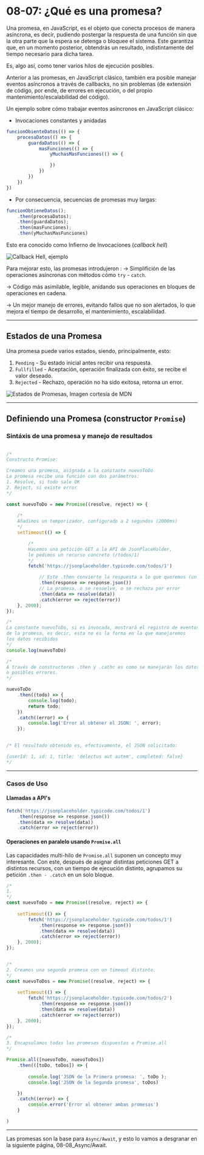 # 08-07:    ¿Qué es una promesa?

Una promesa, en JavaScript, es el objeto que conecta procesos de manera asíncrona, es decir, pudiendo postergar la respuesta de una función sin que la otra parte que la espera se detenga o bloquee el sistema. Este garantiza que, en un momento posterior, obtendrás un resultado, indistintamente del tiempo necesario para dicha tarea.

Es, algo así, como tener varios hilos de ejecución posibles.

Anterior a las promesas, en JavaScript clásico, también era posible manejar eventos asíncronos a través de callbacks, no sin problemas (de extensión de código, por ende, de errores en ejecución, o del propio mantenimiento/escalabilidad del código).

Un ejemplo sobre cómo trabajar eventos asíncronos en JavaScript clásico:
* Invocaciones constantes y anidadas
```js
funcionObienteDatos(() => {
    procesaDatos(() => {
        guardaDatos(() => {
            masFunciones(() => {
                yMuchasMasFunciones(() => {

                })
            })
        })
    })
})
```
* Por consecuencia, secuencias de promesas muy largas:
```js
funcionObtieneDatos();
    .then(procesaDatos);
    .then(guardaDatos);
    .then(masFunciones);
    .then(yMuchasMasFunciones)
```
 Esto era conocido como Infierno de Invocaciones (*callback hell*)

![Callback Hell, ejemplo](./08-08_IMG1.png)


Para mejorar esto, las promesas introdujeron :
-> Simplifición de las operaciones asíncronas con métodos cómo `try` - `catch`.

-> Código más asimilable, legible, anidando sus operaciones en bloques de operaciones en cadena.

-> Un mejor manejo de errores, evitando fallos que no son alertados, lo que mejora el tiempo de desarrollo, el mantenimiento, escalabilidad.

***
## Estados de una Promesa

Una promesa puede varios estados, siendo, principalmente, esto:

1. `Pending` - Su estado inicial antes recibir una respuesta.
2. `Fullfilled` - Aceptación, operación finalizada con éxito, se recibe el valor deseado.
3. `Rejected` - Rechazo, operación no ha sido exitosa, retorna un error.

![Estados de Promesas, Imagen cortesía de MDN](./08-08_IMG2.png)


***
## Definiendo una Promesa (constructor `Promise`)
### Sintáxis de una promesa y manejo de resultados
```js

/*
Constructo Promise:

Creamos una promesa, asignada a la constante nuevoToDo
La promesa recibe una función con dos parámetros:
1. Resolve, si todo sale OK
2. Reject, si existe error
*/

const nuevoToDo = new Promise((resolve, reject) => {
    
    /*
    Añadimos un temporizador, configurado a 2 segundos (2000ms)
    */
    setTimeout(() => {

        /*
        Hacemos una petición GET a la API de JsonPlaceHolder,
        le pedimos un recurso concreto (/todos/1)
        */
        fetch('https://jsonplaceholder.typicode.com/todos/1')

            // Este .then convierte la respuesta a lo que queremos (un JSON)
            .then(response => response.json())
            // La promesa, o se resuelve, o se rechaza por error
            .then(data => resolve(data))
            .catch(error => reject(error))
    }, 2000);
});

/*
La constante nuevoToDo, si es invocada, mostrará el registro de eventos
de la promesa, es decir, esta no es la forma en la que manejaremos
los datos recibidos
*/
console.log(nuevoToDo)

/*
A través de constructores .then y .cathc es como se manejarán los datos
o posibles errores.
*/

nuevoToDo
    .then((todo) => {
        console.log(todo);
        return todo;
    })
    .catch((error) => {
        console.log('Error al obtener el JSON: ', error);
    });
    

/* El resultado obtenido es, efectivamente, el JSON solicitado:

{userId: 1, id: 1, title: 'delectus aut autem', completed: false}
*/
```
***
### Casos de Uso
#### Llamadas a API's
```js
fetch('https://jsonplaceholder.typicode.com/todos/1')
    .then(response => response.json())
    .then(data => resolve(data))
    .catch(error => reject(error))

```

#### Operaciones en paralelo usando `Promise.all`
Las capacidades multi-hilo de `Promise.all` suponen un concepto muy interesante.
Con este, después de asignar distintas peticiones GET a distintos recursos, con un tiempo de ejecución distinto, agrupamos su petición `.then - .catch` en un solo bloque.


```js
/*
1.
*/
const nuevoToDo = new Promise((resolve, reject) => {
    
    setTimeout(() => {
        fetch('https://jsonplaceholder.typicode.com/todos/1')
            .then(response => response.json())
            .then(data => resolve(data))
            .catch(error => reject(error))
    }, 2000);
});


/*
2. Creamos una segunda promesa con un timeout distinto.
*/
const nuevoToDos = new Promise((resolve, reject) => {
    
    setTimeout(() => {
        fetch('https://jsonplaceholder.typicode.com/todos/2')
            .then(response => response.json())
            .then(data => resolve(data))
            .catch(error => reject(error))
    }, 2000);
});

/*
3. Encapsulamos todas las promesas dispuestas a Promise.all
*/

Promise.all([nuevoToDo, nuevoToDos])
    .then(([toDo, toDos]) => {
        
        console.log('JSON de la Primera promesa: ', toDo );
        console.log('JSON de la Segunda promesa', toDos)

    })
    .catch((error) => {
        console.error('Error al obtener ambas promesas')
    }

)
```
***

Las promesas son la base para `Async/Await`, y esto lo vamos a desgranar en la siguiente página, 08-08_Async/Await.
